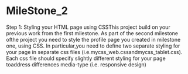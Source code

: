 # MileStone_2
Step 1: Styling your HTML page using CSSThis project build on your previous work from the first milestone. As part of the second milestone ofthe project you need to style the profile page you created in milestone one, using CSS. In particular,you need to define two separate styling for your page in separate css files (i.e.mycss_web.cssandmycss_tablet.css). Each css file should specify slightly different styling for your page toaddress differences media-type (i.e. responsive design)

